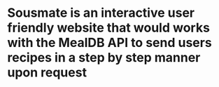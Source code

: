 # Sousmate is an interactive user friendly website that would works with the MealDB API to send users recipes in a step by step manner upon request
